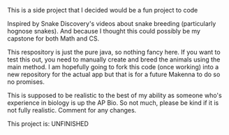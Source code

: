 This is a side project that I decided would be a fun project to code

Inspired by Snake Discovery's videos about snake breeding (particularly hognose snakes). And because I thought this could possibly be my capstone for both Math and CS.

This respository is just the pure java, so nothing fancy here. If you want to test this out, you need to manually create and breed the animals using the main method. I am hopefully going to fork this code (once working) into a new repository for the actual app but that is for a future Makenna to do so no promises.

This is supposed to be realistic to the best of my ability as someone who's experience in biology is up the AP Bio. So not much, please be kind if it is not fully realistic. Comment for any changes.

This project is: UNFINISHED
